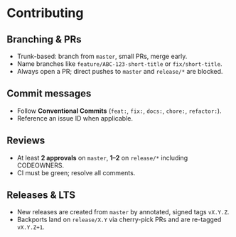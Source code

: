 # Contributing

## Branching & PRs
- Trunk-based: branch from `master`, small PRs, merge early.
- Name branches like `feature/ABC-123-short-title` or `fix/short-title`.
- Always open a PR; direct pushes to `master` and `release/*` are blocked.

## Commit messages
- Follow **Conventional Commits** (`feat:`, `fix:`, `docs:`, `chore:`, `refactor:`).
- Reference an issue ID when applicable.

## Reviews
- At least **2 approvals** on `master`, **1–2** on `release/*` including CODEOWNERS.
- CI must be green; resolve all comments.

## Releases & LTS
- New releases are created from `master` by annotated, signed tags `vX.Y.Z`.
- Backports land on `release/X.Y` via cherry-pick PRs and are re-tagged `vX.Y.Z+1`.
